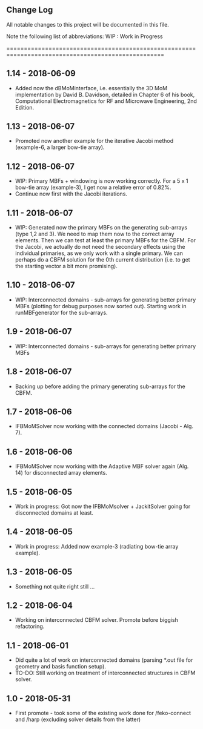 ## Change Log
All notable changes to this project will be documented in this file. 

Note the following list of abbreviations:
	WIP : Work in Progress

===================================================================================================

## 1.14 - 2018-06-09
- Added now the dBMoMinterface, i.e. essentially the 3D MoM implementation by David B. Davidson,
  detailed in Chapter 6 of his book, Computational Electromagnetics for RF and Microwave Engineering,
  2nd Edition.

## 1.13 - 2018-06-07
- Promoted now another example for the iterative Jacobi method (example-6, a larger bow-tie array).

## 1.12 - 2018-06-07
- WIP: Primary MBFs + windowing is now working correctly. For a 5 x 1 bow-tie array (example-3), 
  I get now a relative error of 0.82%.
- Continue now first with the Jacobi iterations.

## 1.11 - 2018-06-07
- WIP: Generated now the primary MBFs on the generating sub-arrays (type 1,2 and 3). We need to
  map them now to the correct array elements. Then we can test at least the primary MBFs for the 
  CBFM. For the Jacobi, we actually do not need the secondary effects using the individual primaries, 
  as we only work with a single primary. We can perhaps do a CBFM solution for the 0th current
  distribution (i.e. to get the starting vector a bit more promising).

## 1.10 - 2018-06-07
- WIP: Interconnected domains - sub-arrays for generating better primary MBFs (plotting for
  debug purposes now sorted out). Starting work in runMBFgenerator for the sub-arrays.

## 1.9 - 2018-06-07
- WIP: Interconnected domains - sub-arrays for generating better primary MBFs

## 1.8 - 2018-06-07
- Backing up before adding the primary generating sub-arrays for the CBFM.

## 1.7 - 2018-06-06
- IFBMoMSolver now working with the connected domains (Jacobi - Alg. 7).

## 1.6 - 2018-06-06
- IFBMoMSolver now working with the Adaptive MBF solver again (Alg. 14)
  for disconnected array elements.

## 1.5 - 2018-06-05
- Work in progress: Got now the IFBMoMsolver + JackitSolver going for
  disconnected domains at least.

## 1.4 - 2018-06-05
- Work in progress: Added now example-3 (radiating bow-tie array example).

## 1.3 - 2018-06-05
- Something not quite right still ...

## 1.2 - 2018-06-04
- Working on interconnected CBFM solver. Promote before biggish refactoring.

## 1.1 - 2018-06-01
- Did quite a lot of work on interconnected domains (parsing *.out file for geometry
  and basis function setup).
- TO-DO: Still working on treatment of interconnected structures in CBFM solver.

## 1.0 - 2018-05-31
- First promote - took some of the existing work done for /feko-connect and /harp
  (excluding solver details from the latter)
